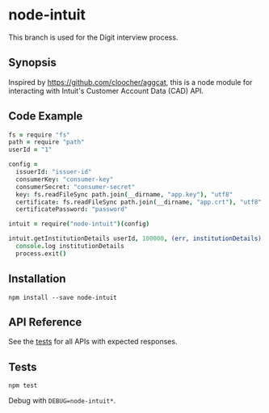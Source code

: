 # node-intuit

This branch is used for the Digit interview process.

## Synopsis

Inspired by https://github.com/cloocher/aggcat, this is a node module for interacting
with Intuit's Customer Account Data (CAD) API.

## Code Example

```coffeescript
fs = require "fs"
path = require "path"
userId = "1"

config =
  issuerId: "issuer-id"
  consumerKey: "consumer-key"
  consumerSecret: "consumer-secret"
  key: fs.readFileSync path.join(__dirname, "app.key"), "utf8"
  certificate: fs.readFileSync path.join(__dirname, "app.crt"), "utf8"
  certificatePassword: "password"

intuit = require("node-intuit")(config)

intuit.getInstitutionDetails userId, 100000, (err, institutionDetails) ->
  console.log institutionDetails
  process.exit()
```

## Installation

`npm install --save node-intuit`

## API Reference

See the [tests](https://github.com/hellodigit/node-intuit/blob/master/test/api.coffee)
for all APIs with expected responses.

## Tests

`npm test`

Debug with `DEBUG=node-intuit*`.
